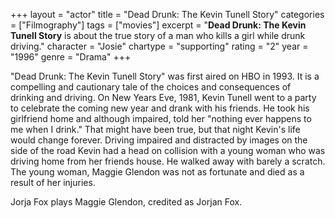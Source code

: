 +++
layout = "actor"
title = "Dead Drunk: The Kevin Tunell Story"
categories = ["Filmography"]
tags = ["movies"]
excerpt = "<strong>Dead Drunk: The Kevin Tunell Story</strong> is about the true story of a man who kills a girl while drunk driving."
character = "Josie"
chartype = "supporting"
rating = "2"
year = "1996"
genre = "Drama"
+++

"Dead Drunk: The Kevin Tunell Story" was first aired on HBO in 1993. It is a compelling and cautionary tale of the choices and consequences of drinking and driving. On New Years Eve, 1981, Kevin Tunell went to a party to celebrate the coming new year and drank with his friends. He took his girlfriend home and although impaired, told her "nothing ever happens to me when I drink." That might have been true, but that night Kevin's life would change forever. Driving impaired and distracted by images on the side of the road Kevin had a head on collision with a young woman who was driving home from her friends house. He walked away with barely a scratch. The young woman, Maggie Glendon was not as fortunate and died as a result of her injuries.

Jorja Fox plays Maggie Glendon, credited as Jorjan Fox.